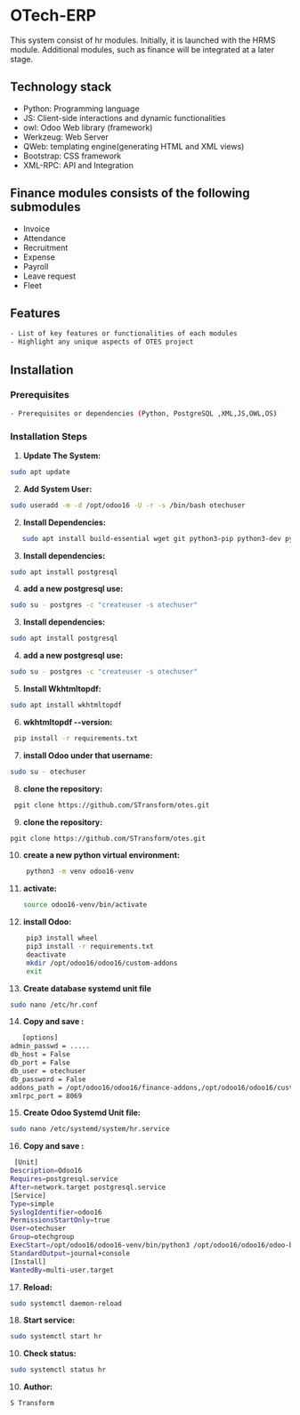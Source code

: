 # OTech-ERP

This system consist of hr modules. Initially, it is launched with the HRMS module. Additional modules, such as finance will be integrated at a later stage.
  
## Technology stack
- Python: Programming language
- JS: Client-side interactions and dynamic functionalities
- owl: Odoo Web library (framework)
- Werkzeug: Web Server
- QWeb: templating engine(generating HTML and XML views)
- Bootstrap: CSS framework
- XML-RPC: API and Integration
## Finance modules consists of the following submodules
- Invoice
- Attendance
- Recruitment
- Expense
- Payroll
- Leave request
- Fleet
   

## Features
```bash
- List of key features or functionalities of each modules
- Highlight any unique aspects of OTES project
 ```
## Installation
### Prerequisites
 ```bash
- Prerequisites or dependencies (Python, PostgreSQL ,XML,JS,OWL,OS)
 ```
### Installation Steps

1. **Update The System:**  
```bash
sudo apt update
```
2. **Add System User:**
```bash
sudo useradd -m -d /opt/odoo16 -U -r -s /bin/bash otechuser
```
2. **Install Dependencies:**
```bash
   sudo apt install build-essential wget git python3-pip python3-dev python3-venv python3-wheel libfreetype6-dev libxml2-dev libzip-dev libsasl2-dev python3-setuptools libjpeg-dev zlib1g-dev libpq-dev libxslt1-dev libldap2-dev libtiff5-dev libopenjp2-7-dev
```
3. **Install dependencies:**
```bash
sudo apt install postgresql
```
4. **add a new postgresql use:**
```bash
sudo su - postgres -c "createuser -s otechuser"
```
3. **Install dependencies:**
 ```bash
 sudo apt install postgresql
```
4. **add a new postgresql use:**
```bash
sudo su - postgres -c "createuser -s otechuser"
```
5. **Install Wkhtmltopdf:**
```bash
sudo apt install wkhtmltopdf
```
6. **wkhtmltopdf --version:**
```bash
 pip install -r requirements.txt
```
7. **install Odoo under that username:**
 ```bash
 sudo su - otechuser
```
8. **clone the repository:**
```bash
 pgit clone https://github.com/STransform/otes.git
```
9. **clone the repository:**
```bash
pgit clone https://github.com/STransform/otes.git
```
10. **create a new python virtual environment:**
```bash
    python3 -m venv odoo16-venv
```
11. **activate:**
    ```bash
    source odoo16-venv/bin/activate
    ```
12. **install Odoo:**
```bash
    pip3 install wheel
    pip3 install -r requirements.txt
    deactivate
    mkdir /opt/odoo16/odoo16/custom-addons
    exit
```
13. **Create database systemd unit file**
```bash 
sudo nano /etc/hr.conf
```
14. **Copy and save :**
```bash 
   [options]
admin_passwd = .....
db_host = False
db_port = False
db_user = otechuser
db_password = False
addons_path = /opt/odoo16/odoo16/finance-addons,/opt/odoo16/odoo16/custom-addons
xmlrpc_port = 8069
```
15. **Create Odoo Systemd Unit file:**
```bash
sudo nano /etc/systemd/system/hr.service
```
16. **Copy and save :**
```bash
 [Unit]
Description=Odoo16
Requires=postgresql.service
After=network.target postgresql.service
[Service]
Type=simple
SyslogIdentifier=odoo16
PermissionsStartOnly=true
User=otechuser
Group=otechgroup
ExecStart=/opt/odoo16/odoo16-venv/bin/python3 /opt/odoo16/odoo16/odoo-bin -c /etc/hr.conf
StandardOutput=journal+console
[Install]
WantedBy=multi-user.target
```
17. **Reload:**
```bash
sudo systemctl daemon-reload
```
18. **Start service:**
```bash
sudo systemctl start hr
```
    
10. **Check status:**
```bash
sudo systemctl status hr
```


10. **Author:**
```bash
S Transform
```

